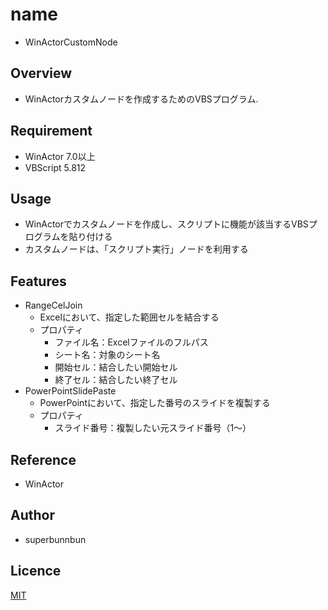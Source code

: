 # name
- WinActorCustomNode

## Overview
- WinActorカスタムノードを作成するためのVBSプログラム.

## Requirement
- WinActor 7.0以上
- VBScript 5.812

## Usage
- WinActorでカスタムノードを作成し、スクリプトに機能が該当するVBSプログラムを貼り付ける
- カスタムノードは、「スクリプト実行」ノードを利用する

## Features
- RangeCelJoin
    - Excelにおいて、指定した範囲セルを結合する
    - プロパティ
        - ファイル名：Excelファイルのフルパス
        - シート名：対象のシート名
        - 開始セル：結合したい開始セル
        - 終了セル：結合したい終了セル
- PowerPointSlidePaste
    - PowerPointにおいて、指定した番号のスライドを複製する
    - プロパティ
        - スライド番号：複製したい元スライド番号（1～）

## Reference
- WinActor

## Author
- superbunnbun

## Licence
[MIT](https://github.com/superbunnbun/DebugNodeVbs/blob/main/LICENSE)